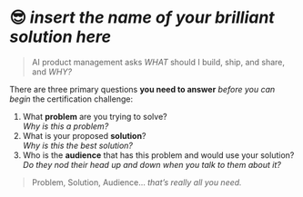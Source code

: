 # 😎 *insert the name of your brilliant solution here*

> AI product management asks *WHAT* should I build, ship, and share, and *WHY?*

There are three primary questions **you need to answer** *before you can begin* the certification challenge:

1. What **problem** are you trying to solve?  
*Why is this a problem?*
1. What is your proposed **solution**?  
*Why is this the best solution?*
1. Who is the **audience** that has this problem and would use your solution?  
*Do they nod their head up and down when you talk to them about it?*

> Problem, Solution, Audience...  *that’s really all you need.*
